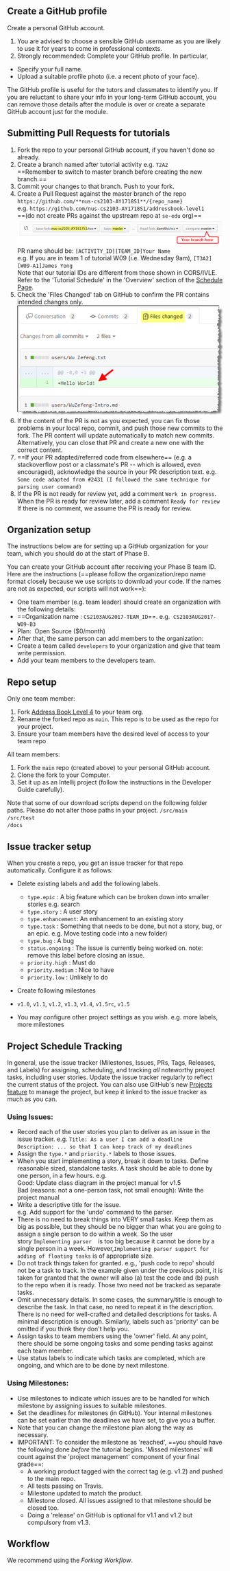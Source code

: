 ## Create a GitHub profile

Create a personal GitHub account. 
1. You are advised to choose a sensible GitHub username as you are likely to use it for years to come in professional contexts. 
2. Strongly recommended: Complete your GitHub profile. In particular,  
  * Specify your full name. 
  * Upload a suitable profile photo (i.e. a recent photo of your face). 

<Panel header="%%Why am I being pushed to complete my GitHub profile?%%" expandable>

The GitHub profile is useful for the tutors and classmates to identify you. If you are reluctant to share your info in your long-term GitHub account, you can remove those details after the module is over or create a separate GitHub account just for the module.

</Panel>
<panel header="%%Admin &raquo; Choosing a profile photo%%" expandable>
  <include src="profilePhoto.md" />
</panel>

<div id="tutorial-pr-instructions">

## Submitting Pull Requests for tutorials

1. Fork the repo to your personal GitHub account, if you haven't done so already.
2. Create a branch named after tutorial activity e.g. `T2A2`  
    ==Remember to switch to master branch before creating the new branch.==
3. Commit your changes to that branch. Push to your fork.
4. Create a Pull Request against the master branch of the repo  
    `https://github.com/**nus-cs2103-AY1718S1**/{repo_name}`  
    e.g. `https://github.com/nus-cs2103-AY1718S1/addressbook-level1`  
    ==(do not create PRs against the upstream repo at `se-edu` org)== <br/> 
    ![](images/PrDetails.png)  
    PR name should be: `[ACTIVITY_ID][TEAM_ID]Your Name`  
    e.g. If you are in team 1 of tutorial W09 (i.e. Wednesday 9am), `[T3A2][W09-A1]James Yong`  
    Note that our tutorial IDs are different from those shown in CORS/IVLE. Refer to the 'Tutorial Schedule' in the 'Overview' section of the [Schedule Page](schedule.html).
5. Check the 'Files Changed' tab on GitHub to confirm the PR contains intended changes only.<br/> 
    ![](images/FilesChangedTab.png)
6. If the content of the PR is not as you expected, you can fix those problems in your local repo, commit, and push those new commits to the fork. The PR content will update automatically to match new commits. 
    Alternatively, you can close that PR and create a new one with the correct content.
7. ==If your PR adapted/referred code from elsewhere== (e.g. a stackoverflow post or a classmate's PR -- which is allowed, even encouraged), acknowledge the source in your PR description text. 
    e.g. `Some code adapted from #2431 (I followed the same technique for parsing user command)`
8. If the PR is not ready for review yet, add a comment `Work in progress`. When the PR is ready for review later, add a comment `Ready for review`  
    If there is no comment, we assume the PR is ready for review.

</div>

<div id="organization-setup">

## Organization setup

The instructions below are for setting up a GitHub organization for your team, which you should do at the start of Phase B.

You can create your GitHub account after receiving your Phase B team ID. Here are the instructions (==please follow the organization/repo name format closely because we use scripts to download your code. If the names are not as expected, our scripts will not work==):

* One team member (e.g. team leader) should create an organization with the following details:
* ==Organization name : `CS2103AUG2017-TEAM_ID`==. e.g.  `CS2103AUG2017-W09-B3`
* Plan:  Open Source ($0/month) 
* After that, the same person can add members to the organization:
* Create a team called `developers` to your organization and give that team write permission.
* Add your team members to the developers team.

</div>

<div id="repo-setup">

## Repo setup

Only one team member:

1. Fork [Address Book Level 4](https://github.com/nus-cs2103-AY1718S1/addressbook-level4) to your team org.
1. Rename the forked repo as `main`. This repo is to be used as the repo for your project.
1. Ensure your team members have the desired level of access to your team repo

All team members:

1. Fork the `main` repo (created above) to your personal GitHub account. 
1. Clone the fork to your Computer.
1. Set it up as an Intellij project (follow the instructions in the Developer Guide carefully).

Note that some of our download scripts depend on the following folder paths. Please do not alter those paths in your project. 
`/src/main`  
`/src/test`  
`/docs`

</div>

<div id="issue-tracker-setup">

## Issue tracker setup

When you create a repo, you get an issue tracker for that repo automatically. Configure it as follows:

* Delete existing labels and add the following labels.
  * `type.epic` : A big feature which can be broken down into smaller stories e.g. search
  * `type.story` : A user story
  * `type.enhancement`: An enhancement to an existing story
  * `type.task` : Something that needs to be done, but not a story, bug, or an epic. e.g. Move testing code into a new folder)
  * `type.bug` : A bug
  * `status.ongoing` : The issue is currently being worked on. note: remove this label before closing an issue.
  * `priority.high` : Must do
  * `priority.medium` : Nice to have
  * `priority.low` : Unlikely to do  

* Create following milestones

* `v1.0`, `v1.1`, `v1.2`, `v1.3`, `v1.4`, `v1.5rc`, `v1.5`

* You may configure other project settings as you wish. e.g. more labels, more milestones

</div>

<div id="project-schedule-tracking">

## Project Schedule Tracking

In general, use the issue tracker (Milestones, Issues, PRs, Tags, Releases, and Labels) for assigning, scheduling, and tracking _all_ noteworthy project tasks, including user stories. Update the issue tracker regularly to reflect the current status of the project. You can also use GitHub's new [Projects feature](https://www.youtube.com/watch?v=C6MGKHkNtxU) to manage the project, but keep it linked to the issue tracker as much as you can.

### Using Issues:

* Record each of the user stories you plan to deliver as an issue in the issue tracker. 
    e.g. `Title: As a user I can add a deadline`  
    `Description: ... so that I can keep track of my deadlines`
* Assign the `type.*` and `priority.*` labels to those issues.
* When you start implementing a story, break it down to tasks. Define reasonable sized, standalone tasks. A task should be able to done by one person, in a few hours. e.g.   
  Good: Update class diagram in the project manual for v1.5  
  Bad (reasons: not a one-person task, not small enough): Write the project manual
* Write a descriptive title for the issue.   
  e.g. Add support for the 'undo' command to the parser.
* There is no need to break things into VERY small tasks. Keep them as big as possible, but they should be no bigger than what you are going to assign a single person to do within a week. So the user story `Implementing parser `  is too big because it cannot be done by a single person in a week. However,`Implementing parser support for adding of floating tasks` is of appropriate size.
* Do not track things taken for granted. e.g., 'push code to repo' should not be a task to track. In the example given under the previous point, it is taken for granted that the owner will also (a) test the code and (b) push to the repo when it is ready. Those two need not be tracked as separate tasks.
* Omit unnecessary details. In some cases, the summary/title is enough to describe the task. In that case, no need to repeat it in the description. There is no need for well-crafted and detailed descriptions for tasks. A minimal description is enough. 
  Similarly, labels such as 'priority' can be omitted if you think they don't help you.
* Assign tasks to team members using the 'owner' field. At any point, there should be some ongoing tasks and some pending tasks against each team member.
* Use status labels to indicate which tasks are completed, which are ongoing, and which are to be done by next milestone.

<div id="using-milestones">

### Using Milestones:

* Use milestones to indicate which issues are to be handled for which milestone by assigning issues to suitable milestones.
* Set the deadlines for milestones (in GitHub). Your internal milestones can be set earlier than the deadlines we have set, to give you a buffer.
* Note that you can change the milestone plan along the way as necessary.
* IMPORTANT: To consider the milestone as 'reached', ==you should have the following done *before* the tutorial begins. 'Missed milestones' will count against the 'project management' component of your final grade==:
  * A working product tagged with the correct tag (e.g. v1.2) and pushed to the main repo.
  * All tests passing on Travis.
  * Milestone updated to match the product.
  * Milestone closed. All issues assigned to that milestone should be closed too.
  * Doing a 'release' on GitHub is optional for v1.1 and v1.2 but compulsory from v1.3.

</div>

</div>

<div id="workflow">

## Workflow

We recommend using the _Forking Workflow_.

<dynamic-panel src="../book/gitAndGithub/forkingWorkflow/embed.md" header="%%Textbook &raquo;%% Git and GitHub: Forking Workflow" />

</div>
